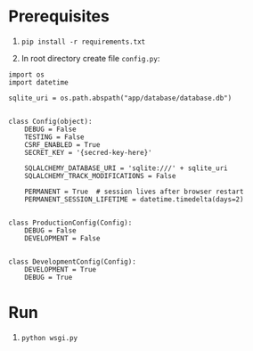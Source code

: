 # Prerequisites
1. `pip install -r requirements.txt`

2. In root directory create file `config.py`:
```
import os
import datetime

sqlite_uri = os.path.abspath("app/database/database.db")


class Config(object):
    DEBUG = False
    TESTING = False
    CSRF_ENABLED = True
    SECRET_KEY = '{secred-key-here}'

    SQLALCHEMY_DATABASE_URI = 'sqlite:///' + sqlite_uri
    SQLALCHEMY_TRACK_MODIFICATIONS = False

    PERMANENT = True  # session lives after browser restart
    PERMANENT_SESSION_LIFETIME = datetime.timedelta(days=2)


class ProductionConfig(Config):
    DEBUG = False
    DEVELOPMENT = False


class DevelopmentConfig(Config):
    DEVELOPMENT = True
    DEBUG = True
```

# Run
1. `python wsgi.py`
